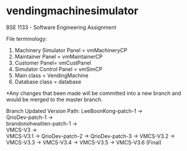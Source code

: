 # vendingmachinesimulator
BSE 1133 - Software Engineering Assignment

File terminology:
1. Machinery Simulator Panel = vmMachineryCP
2. Maintainer Panel = vmMaintainerCP
3. Customer Panel= vmCustPanel
4. Simulator Control Panel = vmSimCP
5. Main class = VendingMachine
6. Database class = database

*Any changes that been made will be committed into a new branch and would be merged to the master branch.

Branch Updated Version Path:
LeeBoonKong-patch-1  ->  
QrioDev-patch-1  ->  
brandonohwaitien-patch-1  ->  
VMCS-V3  ->  
VMCS-V3.1 -> 
QrioDev-patch-2 -> 
QrioDev-patch-3 -> 
VMCS-V3.2 -> 
VMCS-V3.3 -> 
VMCS-V3.4 -> 
VMCS-V3.5 -> 
VMCS-V3.6 (Final)
